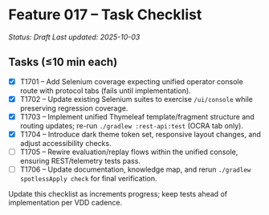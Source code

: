 # Feature 017 – Task Checklist

_Status: Draft_
_Last updated: 2025-10-03_

## Tasks (≤10 min each)
- [x] T1701 – Add Selenium coverage expecting unified operator console route with protocol tabs (fails until implementation).
- [x] T1702 – Update existing Selenium suites to exercise `/ui/console` while preserving regression coverage.
- [x] T1703 – Implement unified Thymeleaf template/fragment structure and routing updates; re-run `./gradlew :rest-api:test` (OCRA tab only).
- [x] T1704 – Introduce dark theme token set, responsive layout changes, and adjust accessibility checks.
- [ ] T1705 – Rewire evaluation/replay flows within the unified console, ensuring REST/telemetry tests pass.
- [ ] T1706 – Update documentation, knowledge map, and rerun `./gradlew spotlessApply check` for final verification.

Update this checklist as increments progress; keep tests ahead of implementation per VDD cadence.
